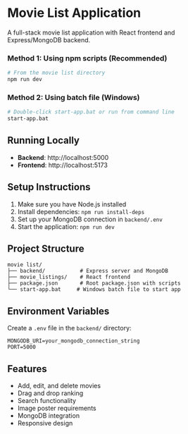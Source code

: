# Movie List Application

A full-stack movie list application with React frontend and Express/MongoDB backend.

### Method 1: Using npm scripts (Recommended)
```bash
# From the movie list directory
npm run dev
```

### Method 2: Using batch file (Windows)
```bash
# Double-click start-app.bat or run from command line
start-app.bat
```

## Running Locally

- **Backend**: http://localhost:5000
- **Frontend**: http://localhost:5173

## Setup Instructions

1. Make sure you have Node.js installed
2. Install dependencies: `npm run install-deps`
3. Set up your MongoDB connection in `backend/.env`
4. Start the application: `npm run dev`

## Project Structure

```
movie list/
├── backend/           # Express server and MongoDB
├── movie_listings/    # React frontend
├── package.json       # Root package.json with scripts
└── start-app.bat     # Windows batch file to start app
```

## Environment Variables

Create a `.env` file in the `backend/` directory:

```
MONGODB_URI=your_mongodb_connection_string
PORT=5000
```

## Features

- Add, edit, and delete movies
- Drag and drop ranking
- Search functionality
- Image poster requirements
- MongoDB integration
- Responsive design
